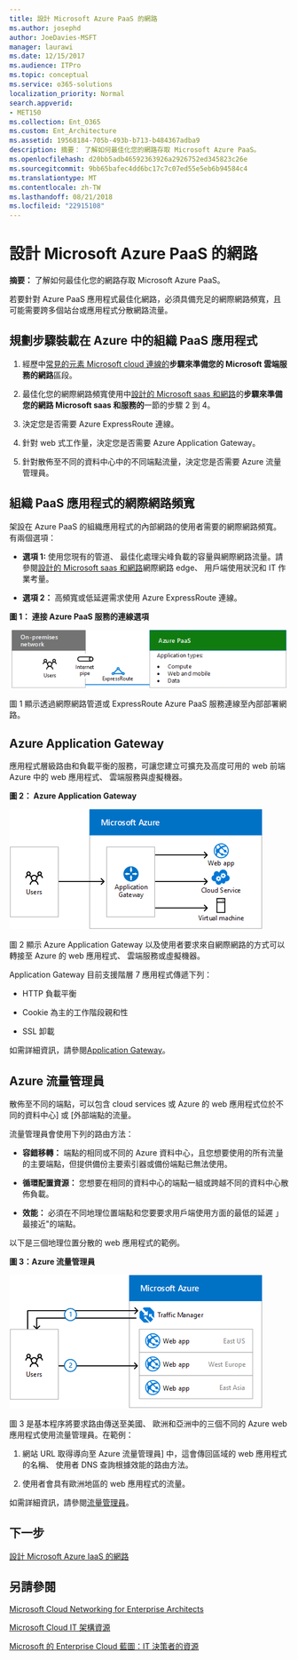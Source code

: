 ```yaml
---
title: 設計 Microsoft Azure PaaS 的網路
ms.author: josephd
author: JoeDavies-MSFT
manager: laurawi
ms.date: 12/15/2017
ms.audience: ITPro
ms.topic: conceptual
ms.service: o365-solutions
localization_priority: Normal
search.appverid:
- MET150
ms.collection: Ent_O365
ms.custom: Ent_Architecture
ms.assetid: 19568184-705b-493b-b713-b484367adba9
description: 摘要： 了解如何最佳化您的網路存取 Microsoft Azure PaaS。
ms.openlocfilehash: d20bb5adb46592363926a2926752ed345823c26e
ms.sourcegitcommit: 9bb65bafec4dd6bc17c7c07ed55e5eb6b94584c4
ms.translationtype: MT
ms.contentlocale: zh-TW
ms.lasthandoff: 08/21/2018
ms.locfileid: "22915108"
---
```

# <a name="designing-networking-for-microsoft-azure-paas"></a>設計 Microsoft Azure PaaS 的網路

 **摘要：** 了解如何最佳化您的網路存取 Microsoft Azure PaaS。
  
若要針對 Azure PaaS 應用程式最佳化網路，必須具備充足的網際網路頻寬，且可能需要跨多個站台或應用程式分散網路流量。
  
## <a name="planning-steps-for-hosting-organization-paas-applications-in-azure"></a>規劃步驟裝載在 Azure 中的組織 PaaS 應用程式

1. 經歷中[常見的元素 Microsoft cloud 連線的](common-elements-of-microsoft-cloud-connectivity.md)**步驟來準備您的 Microsoft 雲端服務的網路**區段。
    
2. 最佳化您的網際網路頻寬使用中[設計的 Microsoft saas 和網路](designing-networking-for-microsoft-saas.md)的**步驟來準備您的網路 Microsoft saas 和服務的**一節的步驟 2 到 4。
    
3. 決定您是否需要 Azure ExpressRoute 連線。
    
4. 針對 web 式工作量，決定您是否需要 Azure Application Gateway。
    
5. 針對散佈至不同的資料中心中的不同端點流量，決定您是否需要 Azure 流量管理員。
    
## <a name="internet-bandwidth-for-organization-paas-applications"></a>組織 PaaS 應用程式的網際網路頻寬

架設在 Azure PaaS 的組織應用程式的內部網路的使用者需要的網際網路頻寬。有兩個選項：
  
- **選項 1:** 使用您現有的管道、 最佳化處理尖峰負載的容量與網際網路流量。請參閱[設計的 Microsoft saas 和網路](designing-networking-for-microsoft-saas.md)網際網路 edge、 用戶端使用狀況和 IT 作業考量。
    
- **選項 2：** 高頻寬或低延遲需求使用 Azure ExpressRoute 連線。
    
**圖 1： 連接 Azure PaaS 服務的連線選項**

![圖 1：Azure PaaS 服務的連線選項](media/Network-Poster/PaaS1.png)
  
圖 1 顯示透過網際網路管道或 ExpressRoute Azure PaaS 服務連線至內部部署網路。
  
## <a name="azure-application-gateway"></a>Azure Application Gateway

應用程式層級路由和負載平衡的服務，可讓您建立可擴充及高度可用的 web 前端 Azure 中的 web 應用程式、 雲端服務與虛擬機器。 
  
**圖 2： Azure Application Gateway**

![圖 2：Azure 應用程式閘道服務](media/Network-Poster/PaaS2.png)
  
圖 2 顯示 Azure Application Gateway 以及使用者要求來自網際網路的方式可以轉接至 Azure 的 web 應用程式、 雲端服務或虛擬機器。
  
Application Gateway 目前支援階層 7 應用程式傳遞下列：
  
- HTTP 負載平衡
    
- Cookie 為主的工作階段親和性
    
- SSL 卸載
    
如需詳細資訊，請參閱[Application Gateway](https://docs.microsoft.com/azure/application-gateway/application-gateway-introduction)。
  
## <a name="azure-traffic-manager"></a>Azure 流量管理員

散佈至不同的端點，可以包含 cloud services 或 Azure 的 web 應用程式位於不同的資料中心] 或 [外部端點的流量。
  
流量管理員會使用下列的路由方法：
  
- **容錯移轉：** 端點的相同或不同的 Azure 資料中心，且您想要使用的所有流量的主要端點，但提供備份主要索引器或備份端點已無法使用。
    
- **循環配置資源：** 您想要在相同的資料中心的端點一組或跨越不同的資料中心散佈負載。
    
- **效能：** 必須在不同地理位置端點和您要要求用戶端使用方面的最低的延遲 」 最接近"的端點。
    
以下是三個地理位置分散的 web 應用程式的範例。
  
**圖 3：Azure 流量管理員**

![圖 3：Azure 流量管理員](media/Network-Poster/PaaS3.png)
  
圖 3 是基本程序將要求路由傳送至美國、 歐洲和亞洲中的三個不同的 Azure web 應用程式使用流量管理員。在範例：
  
1. 網站 URL 取得導向至 Azure 流量管理員] 中，這會傳回區域的 web 應用程式的名稱、 使用者 DNS 查詢根據效能的路由方法。
    
2. 使用者會具有歐洲地區的 web 應用程式的流量。
    
如需詳細資訊，請參閱[流量管理員](https://docs.microsoft.com/azure/traffic-manager/traffic-manager-overview)。

## <a name="next-step"></a>下一步

[設計 Microsoft Azure IaaS 的網路](designing-networking-for-microsoft-azure-iaas.md)
 
## <a name="see-also"></a>另請參閱

[Microsoft Cloud Networking for Enterprise Architects](microsoft-cloud-networking-for-enterprise-architects.md)
  
[Microsoft Cloud IT 架構資源](microsoft-cloud-it-architecture-resources.md)

[Microsoft 的 Enterprise Cloud 藍圖：IT 決策者的資源](https://sway.com/FJ2xsyWtkJc2taRD)



